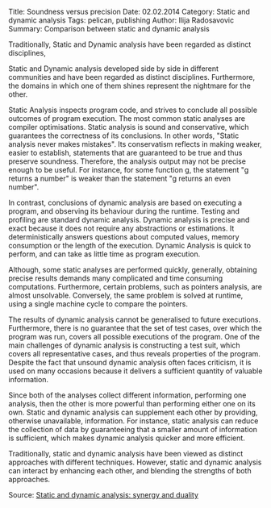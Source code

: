 Title: Soundness versus precision
Date: 02.02.2014
Category: Static and dynamic analysis
Tags: pelican, publishing
Author: Ilija Radosavovic
Summary: Comparison between static and dynamic analysis


Traditionally, Static and Dynamic analysis have been regarded as distinct disciplines,

Static and Dynamic analysis developed side by side in different communities and have been regarded as distinct disciplines.
Furthermore, the domains in which one of them shines represent the nightmare for the other.

Static Analysis inspects program code, and strives to conclude all possible outcomes of program execution.
The most common static analyses are compiler optimisations.
Static analysis is sound and conservative, which guarantees the correctness of its conclusions.
In other words, "Static analysis never makes mistakes".
Its conservatism reflects in making weaker, easier to establish, statements that are guaranteed to be true and thus preserve soundness.
Therefore, the analysis output may not be precise enough to be useful.
For instance, for some function g, the statement "g returns a number" is weaker than the statement "g returns an even number".

In contrast, conclusions of dynamic analysis are based on executing a program, and observing its behaviour during the runtime.
Testing and profiling are standard dynamic analysis.
Dynamic analysis is precise and exact because it does not require any abstractions or estimations.
It deterministically answers questions about computed values, memory consumption or the length of the execution.
Dynamic Analysis is quick to perform, and can take as little time as program execution.

Although, some static analyses are performed quickly, generally, obtaining precise results demands many complicated and time consuming computations.
Furthermore, certain problems, such as pointers analysis, are almost unsolvable.
Conversely, the same problem is solved at runtime, using a single machine cycle to compare the pointers.

The results of dynamic analysis cannot be generalised to future executions.
Furthermore, there is no guarantee that the set of test cases, over which the program was run, covers all possible executions of the program.
One of the main challenges of dynamic analysis is constructing a test suit, which covers all representative cases, and thus reveals properties of the program.
Despite the fact that unsound dynamic analysis often faces criticism, it is used on many occasions because it delivers a sufficient quantity of valuable information.

Since both of the analyses collect different information, performing one analysis, then the other is more powerful than performing either one on its own.
Static and dynamic analysis can supplement each other by providing, otherwise unavailable, information.
For instance, static analysis can reduce the collection of data by guaranteeing that a smaller amount of information is sufficient, which makes dynamic analysis quicker and more efficient.

Traditionally, static and dynamic analysis have been viewed as distinct approaches with different techniques.
However, static and dynamic analysis can interact by enhancing each other, and blending the strengths of both approaches.

Source:
[Static and dynamic analysis: synergy and duality](http://homes.cs.washington.edu/~mernst/pubs/staticdynamic-woda2003.pdf)
